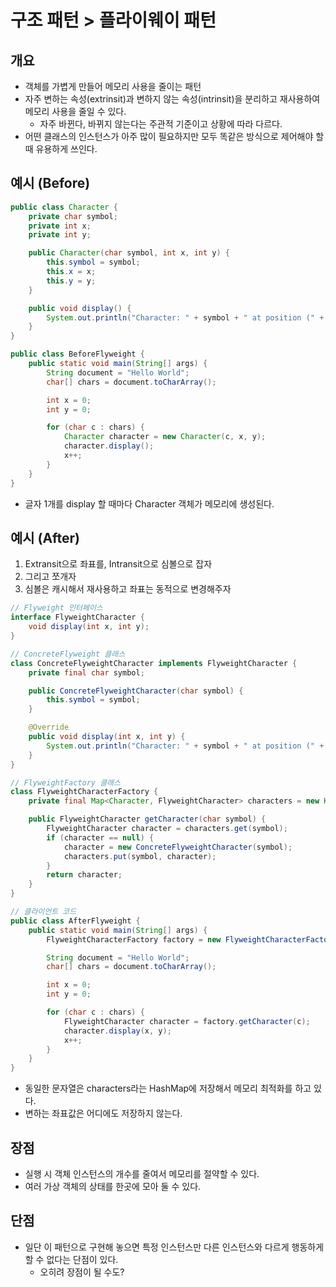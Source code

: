# 구조 패턴 > 플라이웨이 패턴

## 개요

- 객체를 가볍게 만들어 메모리 사용을 줄이는 패턴
- 자주 변하는 속성(extrinsit)과 변하지 않는 속성(intrinsit)을 분리하고 재사용하여 메모리 사용을 줄일 수 있다.
  - 자주 바뀐다, 바뀌지 않는다는 주관적 기준이고 상황에 따라 다르다.
- 어떤 클래스의 인스턴스가 아주 많이 필요하지만 모두 똑같은 방식으로 제어해야 할 때 유용하게 쓰인다.

## 예시 (Before)

```java
public class Character {
    private char symbol;
    private int x;
    private int y;

    public Character(char symbol, int x, int y) {
        this.symbol = symbol;
        this.x = x;
        this.y = y;
    }

    public void display() {
        System.out.println("Character: " + symbol + " at position (" + x + ", " + y + ")");
    }
}

public class BeforeFlyweight {
    public static void main(String[] args) {
        String document = "Hello World";
        char[] chars = document.toCharArray();

        int x = 0;
        int y = 0;

        for (char c : chars) {
            Character character = new Character(c, x, y);
            character.display();
            x++;
        }
    }
}
```
- 글자 1개를 display 할 때마다 Character 객체가 메모리에 생성된다.

## 예시 (After)

1. Extransit으로 좌표를, Intransit으로 심볼으로 잡자
2. 그리고 쪼개자
3. 심볼은 캐시해서 재사용하고 좌표는 동적으로 변경해주자

```java
// Flyweight 인터페이스
interface FlyweightCharacter {
    void display(int x, int y);
}

// ConcreteFlyweight 클래스
class ConcreteFlyweightCharacter implements FlyweightCharacter {
    private final char symbol;

    public ConcreteFlyweightCharacter(char symbol) {
        this.symbol = symbol;
    }

    @Override
    public void display(int x, int y) {
        System.out.println("Character: " + symbol + " at position (" + x + ", " + y + ")");
    }
}

// FlyweightFactory 클래스
class FlyweightCharacterFactory {
    private final Map<Character, FlyweightCharacter> characters = new HashMap<>();

    public FlyweightCharacter getCharacter(char symbol) {
        FlyweightCharacter character = characters.get(symbol);
        if (character == null) {
            character = new ConcreteFlyweightCharacter(symbol);
            characters.put(symbol, character);
        }
        return character;
    }
}

// 클라이언트 코드
public class AfterFlyweight {
    public static void main(String[] args) {
        FlyweightCharacterFactory factory = new FlyweightCharacterFactory();

        String document = "Hello World";
        char[] chars = document.toCharArray();

        int x = 0;
        int y = 0;

        for (char c : chars) {
            FlyweightCharacter character = factory.getCharacter(c);
            character.display(x, y);
            x++;
        }
    }
}
```
- 동일한 문자열은 characters라는 HashMap에 저장해서 메모리 최적화를 하고 있다.
- 변하는 좌표값은 어디에도 저장하지 않는다.

## 장점

- 실행 시 객체 인스턴스의 개수를 줄여서 메모리를 절약할 수 있다.
- 여러 가상 객체의 상태를 한곳에 모아 둘 수 있다.

## 단점

- 일단 이 패턴으로 구현해 놓으면 특정 인스턴스만 다른 인스턴스와 다르게 행동하게 할 수 없다는 단점이 있다.
  - 오히려 장점이 될 수도?
